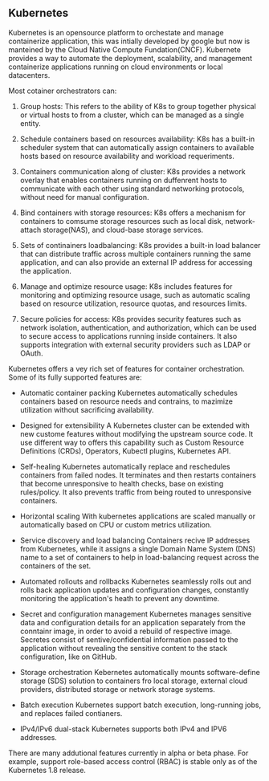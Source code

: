 ## Kubernetes
Kubernetes is an opensource platform to orchestate and manage containerize application, this was intially developed by google but now is manteined by the Cloud Native Compute Fundation(CNCF). Kubernete provides a way to automate the deployment, scalability, and management containerize applications running on cloud environments or local datacenters.


Most cotainer orchestrators can:
1. Group hosts: This refers to the ability of K8s to group together physical or virtual hosts to from a cluster, which can be managed as a single entity.

2. Schedule containers based on resources availability: K8s has a built-in scheduler system that can automatically assign containers to available hosts based on resource availability and workload requeriments.

3. Containers communication along of cluster: K8s provides a network overlay that enables containers running on duffenrent hosts to communicate with each other using standard networking protocols, without need for manual configuration.

4. Bind containers with storage resources: K8s offers a mechanism for containers to comsume storage resources such as local disk, network-attach storage(NAS), and cloud-base storage services.

5. Sets of continainers loadbalancing: K8s provides a built-in load balancer that can distribute traffic across multiple containers running the same application, and can also provide an external IP address for accessing the application.

6. Manage and optimize resource usage: K8s includes features for monitoring and optimizing resource usage, such as automatic scaling based on resource utilization, resource quotas, and resources limits.

7. Secure policies for access: K8s provides security features such as network isolation, authentication, and authorization, which can be used to secure access to applications running inside containers. It also supports integration with external security providers such as LDAP or OAuth.

Kubernetes offers a vey rich set of features for container orchestration. Some of its fully supported features are:

* Automatic container packing
Kubernetes automatically schedules containers based on resource needs and contrains, to mazimize utilization without sacrificing availability.

* Designed for extensibility
A Kubernetes cluster can be extended with new custome features without modifying the upstream source code. It use different way to offers this capability such as Custom Resource Definitions (CRDs), Operators, Kubectl plugins, Kubernetes API.

* Self-healing
Kubernetes automatically replace and reschedules containers from failed nodes. It terminates and then restarts containers that become unresponsive to health checks, base on existing rules/policy. It also prevents traffic from being routed to unresponsive containers.

* Horizontal scaling
With kubernetes applications are scaled manually or automatically based on CPU or custom metrics utilization.

* Service discovery and load balancing
Containers recive IP addresses from Kubernetes, while it assigns a single Domain Name System (DNS) name to a set of containers to help in load-balancing request across the containers of the set.

* Automated rollouts and rollbacks
Kubernetes seamlessly rolls out and rolls back application updates and configuration changes, constantly monitoring the application's heath to prevent any downtime.

* Secret and configuration management
Kubernetes manages sensitive data and configuration details for an application separately from the conntainr image, in order to avoid a rebuild of respective image. Secretes consist of sentive/confidential information passed to the application without revealing the sensitive content to the stack configuration, like on GitHub.

* Storage orchestration
Kebernetes automatically mounts software-define storage (SDS) solution to containers fro local storage, external cloud providers, distributed storage or network storage systems.

* Batch execution
Kubernetes support batch execution, long-running jobs, and replaces failed contianers.

* IPv4/IPv6 dual-stack
Kubernetes supports both IPv4 and IPV6 addresses.

There are many addutional features currently in alpha or beta phase. For example, support role-based access control (RBAC) is stable only as of the Kubernetes 1.8 release.
